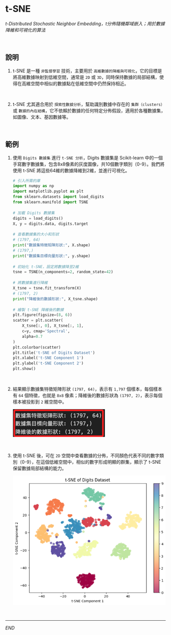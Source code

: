 # t-SNE

_t-Distributed Stochastic Neighbor Embedding，t分佈隨機鄰域嵌入；用於數據降維和可視化的算法_

<br>

## 說明

1. t-SNE 是一種 `非監督學習` 技術，主要用於 `高維數據的降維與可視化`，它的目標是將高維數據映射到低維空間，通常是 `2D` 或 `3D`，同時保持數據的局部結構，使得在高維空間中相似的數據點在低維空間中仍然保持相近。

<br>

2. t-SNE 尤其適合用於 `探索性數據分析`，幫助識別數據中存在的 `集群（clusters）` 或 `數據的內在結構`，它不依賴於數據的任何特定分佈假設，適用於各種數據集，如圖像、文本、基因數據等。

<br>

## 範例

1. 使用 `Digits 數據集` 進行 `t-SNE 分析`，Digits 數據集是 Scikit-learn 中的一個手寫數字數據集，包含8x8像素的灰度圖像，共10個數字類別（0-9）。我們將使用 t-SNE 將這些64維的數據降維到2維，並進行可視化。

    ```python
    # 引入所需的庫
    import numpy as np
    import matplotlib.pyplot as plt
    from sklearn.datasets import load_digits
    from sklearn.manifold import TSNE

    # 加載 Digits 數據集
    digits = load_digits()
    X, y = digits.data, digits.target

    # 查看數據集的大小和形狀
    # (1797, 64)
    print("數據集特徵矩陣形狀:", X.shape)
    # (1797,)
    print("數據集目標向量形狀:", y.shape)

    # 初始化 t-SNE，設定將數據降至2維
    tsne = TSNE(n_components=2, random_state=42)

    # 將數據集進行降維
    X_tsne = tsne.fit_transform(X)
    # (1797, 2)
    print("降維後的數據形狀:", X_tsne.shape)

    # 繪製 t-SNE 降維後的數據
    plt.figure(figsize=(8, 6))
    scatter = plt.scatter(
        X_tsne[:, 0], X_tsne[:, 1], 
        c=y, cmap='Spectral', 
        alpha=0.7
    )
    plt.colorbar(scatter)
    plt.title('t-SNE of Digits Dataset')
    plt.xlabel('t-SNE Component 1')
    plt.ylabel('t-SNE Component 2')
    plt.show()
    ```

<br>

2. 結果顯示數據集特徵矩陣形狀 `(1797, 64)`，表示有 `1,797` 個樣本，每個樣本有 `64` 個特徵，也就是 `8x8` 像素；降維後的數據形狀為 `(1797, 2)`，表示每個樣本被投影到 `2` 維空間中。

    ![](images/img_133.png)

<br>

3. 使用 t-SNE 後，可在 `2D` 空間中查看數據的分佈，不同顏色代表不同的數字類別（0-9），在這個低維空間中，相似的數字形成明顯的群集，顯示了 t-SNE 保留數據局部結構的能力。

    ![](images/img_132.png)

<br>

___

_END_